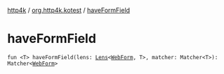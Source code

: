 [http4k](../index.md) / [org.http4k.kotest](index.md) / [haveFormField](./have-form-field.md)

# haveFormField

`fun <T> haveFormField(lens: `[`Lens`](../org.http4k.lens/-lens/index.md)`<`[`WebForm`](../org.http4k.lens/-web-form/index.md)`, T>, matcher: Matcher<T>): Matcher<`[`WebForm`](../org.http4k.lens/-web-form/index.md)`>`